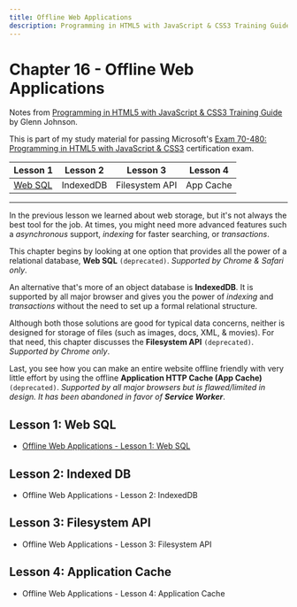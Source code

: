 ```yaml
---
title: Offline Web Applications
description: Programming in HTML5 with JavaScript & CSS3 Training Guide
---
```

<!-- markdownlint-disable MD022 MD024 MD032 -->
# Chapter 16 - Offline Web Applications

Notes from [Programming in HTML5 with JavaScript & CSS3 Training Guide](https://www.amazon.com/Training-Guide-Programming-JavaScript-Microsoft/dp/0735674388) by Glenn Johnson.

This is part of my study material for passing Microsoft's [Exam 70-480: Programming in HTML5 with JavaScript & CSS3](https://www.microsoft.com/en-us/learning/exam-70-480.aspx) certification exam.

| Lesson 1 | Lesson 2 | Lesson 3 | Lesson 4 |
| ---      | ---      | ---      | ---      |
| [Web SQL](CH16-Offline1-WebSQL.html) | IndexedDB | Filesystem API | App Cache |

---

In the previous lesson we learned about web storage, but it's not always the best tool for the job. At times, you might need more advanced features such a *asynchronous* support, *indexing* for faster searching, or *transactions*.

This chapter begins by looking at one option that provides all the power of a relational database, **Web SQL** `(deprecated)`. *Supported by Chrome & Safari only*.

An alternative that's more of an object database is **IndexedDB**. It is supported by all major browser and gives you the power of *indexing* and *transactions* without the need to set up a formal relational structure.

Although both those solutions are good for typical data concerns, neither is designed for storage of files (such as images, docs, XML, & movies). For that need, this chapter discusses the **Filesystem API** `(deprecated)`. *Supported by Chrome only*.

Last, you see how you can make an entire website offline friendly with very little effort by using the offline **Application HTTP Cache (App Cache)** `(deprecated)`. *Supported by all major browsers but is flawed/limited in design. It has been abandoned in favor of **Service Worker***.

## Lesson 1: Web SQL

- [Offline Web Applications - Lesson 1: Web SQL](CH16-Offline1-WebSQL.html)

## Lesson 2: Indexed DB

<!-- - [Offline Web Applications - Lesson 2: IndexedDB](CH16-Offline2-IndexedDB.html) -->
- Offline Web Applications - Lesson 2: IndexedDB

## Lesson 3: Filesystem API

- Offline Web Applications - Lesson 3: Filesystem API

## Lesson 4: Application Cache

- Offline Web Applications - Lesson 4: Application Cache
